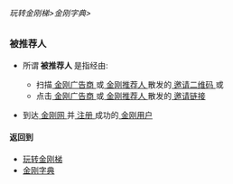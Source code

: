 ###### 玩转金刚梯>金刚字典>
### 被推荐人
- 所谓<strong> 被推荐人 </strong >是指经由:
  - 扫描[ 金刚广告商 ](https://github.com/a2zitpro/web/blob/master/LadderFree/kkDictionary/KKAdvertiser.md)或[ 金刚推荐人 ](https://github.com/a2zitpro/web/blob/master/LadderFree/kkDictionary/KKReferrer.md)散发的[ 邀请二维码 ](https://github.com/a2zitpro/web/blob/master/LadderFree/kkDictionary/KKInvitationQRCode.md) 或
  - 点击[ 金刚广告商 ](https://github.com/a2zitpro/web/blob/master/LadderFree/kkDictionary/KKAdvertiser.md)或[ 金刚推荐人 ](https://github.com/a2zitpro/web/blob/master/LadderFree/kkDictionary/KKReferrer.md)散发的[ 邀请链接 ](https://github.com/a2zitpro/web/blob/master/LadderFree/kkDictionary/KKInvitationLink.md)

- 到达[ 金刚网 ](https://github.com/a2zitpro/web/blob/master/LadderFree/kkDictionary/KKSiteZh.md)并[ 注册 ](https://github.com/a2zitpro/web/blob/master/l2_reg.md)成功的[ 金刚用户 ](https://github.com/a2zitpro/web/blob/master/LadderFree/kkDictionary/KKUser.md)


#### 返回到
- [玩转金刚梯](https://github.com/a2zitpro/web/blob/master/LadderFree/A.md)
- [金刚字典](https://github.com/a2zitpro/web/blob/master/LadderFree/kkDictionary/KKDictionary.md)

